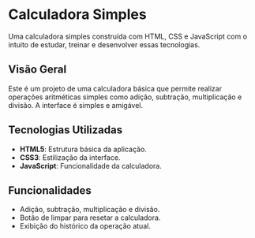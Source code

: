 # Calculadora Simples

Uma calculadora simples construída com HTML, CSS e JavaScript com o intuito de estudar, treinar e desenvolver essas tecnologias.

## Visão Geral

Este é um projeto de uma calculadora básica que permite realizar operações aritméticas simples como adição, subtração, multiplicação e divisão. A interface é simples e amigável.

## Tecnologias Utilizadas

- **HTML5**: Estrutura básica da aplicação.
- **CSS3**: Estilização da interface.
- **JavaScript**: Funcionalidade da calculadora.

## Funcionalidades

- Adição, subtração, multiplicação e divisão.
- Botão de limpar para resetar a calculadora.
- Exibição do histórico da operação atual.
